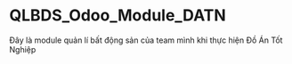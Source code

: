 # QLBDS_Odoo_Module_DATN
Đây là module quản lí bất động sản của team mình khi thực hiện Đồ Án Tốt Nghiệp
